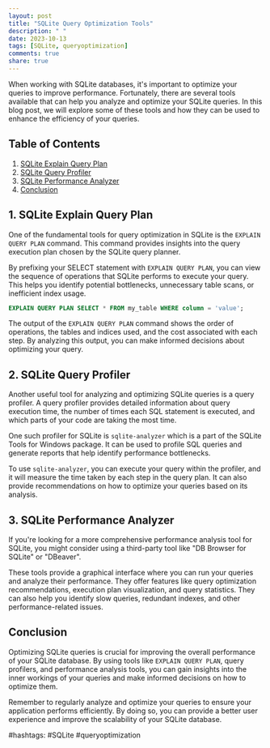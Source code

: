 ```yaml
---
layout: post
title: "SQLite Query Optimization Tools"
description: " "
date: 2023-10-13
tags: [SQLite, queryoptimization]
comments: true
share: true
---
```


When working with SQLite databases, it's important to optimize your queries to improve performance. Fortunately, there are several tools available that can help you analyze and optimize your SQLite queries. In this blog post, we will explore some of these tools and how they can be used to enhance the efficiency of your queries.

## Table of Contents

1. [SQLite Explain Query Plan](#sqlite-explain-query-plan)
2. [SQLite Query Profiler](#sqlite-query-profiler)
3. [SQLite Performance Analyzer](#sqlite-performance-analyzer)
4. [Conclusion](#conclusion)

## 1. SQLite Explain Query Plan

One of the fundamental tools for query optimization in SQLite is the `EXPLAIN QUERY PLAN` command. This command provides insights into the query execution plan chosen by the SQLite query planner.

By prefixing your SELECT statement with `EXPLAIN QUERY PLAN`, you can view the sequence of operations that SQLite performs to execute your query. This helps you identify potential bottlenecks, unnecessary table scans, or inefficient index usage.

```sql
EXPLAIN QUERY PLAN SELECT * FROM my_table WHERE column = 'value';
```

The output of the `EXPLAIN QUERY PLAN` command shows the order of operations, the tables and indices used, and the cost associated with each step. By analyzing this output, you can make informed decisions about optimizing your query.

## 2. SQLite Query Profiler

Another useful tool for analyzing and optimizing SQLite queries is a query profiler. A query profiler provides detailed information about query execution time, the number of times each SQL statement is executed, and which parts of your code are taking the most time.

One such profiler for SQLite is `sqlite-analyzer` which is a part of the SQLite Tools for Windows package. It can be used to profile SQL queries and generate reports that help identify performance bottlenecks.

To use `sqlite-analyzer`, you can execute your query within the profiler, and it will measure the time taken by each step in the query plan. It can also provide recommendations on how to optimize your queries based on its analysis.

## 3. SQLite Performance Analyzer

If you're looking for a more comprehensive performance analysis tool for SQLite, you might consider using a third-party tool like "DB Browser for SQLite" or "DBeaver".

These tools provide a graphical interface where you can run your queries and analyze their performance. They offer features like query optimization recommendations, execution plan visualization, and query statistics. They can also help you identify slow queries, redundant indexes, and other performance-related issues.

## Conclusion

Optimizing SQLite queries is crucial for improving the overall performance of your SQLite database. By using tools like `EXPLAIN QUERY PLAN`, query profilers, and performance analysis tools, you can gain insights into the inner workings of your queries and make informed decisions on how to optimize them.

Remember to regularly analyze and optimize your queries to ensure your application performs efficiently. By doing so, you can provide a better user experience and improve the scalability of your SQLite database.

#hashtags: #SQLite #queryoptimization